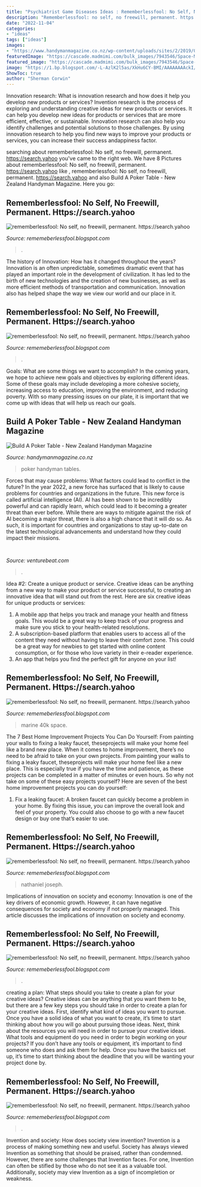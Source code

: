 ```yaml
---
title: "Psychiatrist Game Diseases Ideas : Rememberlessfool: No Self, No Freewill, Permanent. Https://search.yahoo"
description: "Rememberlessfool: no self, no freewill, permanent. https://search.yahoo"
date: "2022-11-04"
categories:
- "ideas"
tags: ["ideas"]
images:
- "https://www.handymanmagazine.co.nz/wp-content/uploads/sites/2/2019/09/poker_table_lead_770.jpg"
featuredImage: "https://cascade.madmimi.com/bulk_images/7943546/Space-Marine-e144414321476320191104-31990-16np6ju.jpg?1572872560"
featured_image: "https://cascade.madmimi.com/bulk_images/7943546/Space-Marine-e144414321476320191104-31990-16np6ju.jpg?1572872560"
image: "https://1.bp.blogspot.com/-L-AzlK2l5as/XkHu6CY-BMI/AAAAAAAAckI/Orx-YLRlGUE8SdC9mzSpntVguUg30QKZwCLcBGAsYHQ/s1600/Untitled416.png"
ShowToc: true
author: "Sherman Corwin"
---
```



Innovation research: What is innovation research and how does it help you develop new products or services?
Invention research is the process of exploring and understanding creative ideas for new products or services. It can help you develop new ideas for products or services that are more efficient, effective, or sustainable. Innovation research can also help you identify challenges and potential solutions to those challenges. By using innovation research to help you find new ways to improve your products or services, you can increase their success andappiness factor.

	

		
searching about rememberlessfool: No self, no freewill, permanent. https://search.yahoo you've came to the right web. We have 8 Pictures about rememberlessfool: No self, no freewill, permanent. https://search.yahoo like , rememberlessfool: No self, no freewill, permanent. https://search.yahoo and also Build A Poker Table - New Zealand Handyman Magazine. Here you go:
		
    
## Rememberlessfool: No Self, No Freewill, Permanent. Https://search.yahoo

<img loading=lazy src="https://1.bp.blogspot.com/-dyYA52wftEA/Xma0_l5L3nI/AAAAAAAAehY/AVKYk6w14TY6hsp3jzTcBAov3Cao5E1lgCLcBGAsYHQ/s1600/Untitled1313.png" onerror="this.onerror=null;this.src='https://tse4.mm.bing.net/th?id=OIP.mHS_JgFqb_kAS3QkTpurGQHaEK&amp;pid=15.1';" alt="rememberlessfool: No self, no freewill, permanent. https://search.yahoo">

_Source: rememeberlessfool.blogspot.com_

>. 

	

The history of Innovation: How has it changed throughout the years?
Innovation is an often unpredictable, sometimes dramatic event that has played an important role in the development of civilization. It has led to the birth of new technologies and the creation of new businesses, as well as more efficient methods of transportation and communication. Innovation also has helped shape the way we view our world and our place in it.

    
## Rememberlessfool: No Self, No Freewill, Permanent. Https://search.yahoo

<img loading=lazy src="https://1.bp.blogspot.com/-3E1dm84lpc0/XlG5_o4K6fI/AAAAAAAAdgk/oz9gH30Sp7w3J1QtHl6UwEcGIZZrkmqBACLcBGAsYHQ/s1600/Untitled779.png" onerror="this.onerror=null;this.src='https://tse4.mm.bing.net/th?id=OIP.Ge2iiSd61H4EX5vmt2r_HAHaEK&amp;pid=15.1';" alt="rememberlessfool: No self, no freewill, permanent. https://search.yahoo">

_Source: rememeberlessfool.blogspot.com_

>. 

	

Goals: What are some things we want to accomplish?
In the coming years, we hope to achieve new goals and objectives by exploring different ideas. Some of these goals may include developing a more cohesive society, increasing access to education, improving the environment, and reducing poverty. With so many pressing issues on our plate, it is important that we come up with ideas that will help us reach our goals.

    
## Build A Poker Table - New Zealand Handyman Magazine

<img loading=lazy src="https://www.handymanmagazine.co.nz/wp-content/uploads/sites/2/2019/09/poker_table_lead_770.jpg" onerror="this.onerror=null;this.src='https://tse2.mm.bing.net/th?id=OIP.mNZ2WpOC7j7HBgfG53PJ5QHaFj&amp;pid=15.1';" alt="Build A Poker Table - New Zealand Handyman Magazine">

_Source: handymanmagazine.co.nz_

>poker handyman tables. 

	

Forces that may cause problems: What factors could lead to conflict in the future?
In the year 2022, a new force has surfaced that is likely to cause problems for countries and organizations in the future. This new force is called artificial intelligence (AI). AI has been shown to be incredibly powerful and can rapidly learn, which could lead to it becoming a greater threat than ever before. While there are ways to mitigate against the risk of AI becoming a major threat, there is also a high chance that it will do so. As such, it is important for countries and organizations to stay up-to-date on the latest technological advancements and understand how they could impact their missions.

    
## 

<img loading=lazy src="https://venturebeat.com/wp-content/uploads/2020/05/hp-spring-4.jpg" onerror="this.onerror=null;this.src='https://tse1.mm.bing.net/th?id=OIP.5Eh6tApXNensZpKqgv-7wQHaEl&amp;pid=15.1';" alt="">

_Source: venturebeat.com_

>. 

	

Idea #2: Create a unique product or service.
Creative ideas can be anything from a new way to make your product or service successful, to creating an innovative idea that will stand out from the rest. Here are six creative ideas for unique products or services: 
1. A mobile app that helps you track and manage your health and fitness goals. This would be a great way to keep track of your progress and make sure you stick to your health-related resolutions. 
2. A subscription-based platform that enables users to access all of the content they need without having to leave their comfort zone. This could be a great way for newbies to get started with online content consumption, or for those who love variety in their e-reader experience. 
3. An app that helps you find the perfect gift for anyone on your list!

    
## Rememberlessfool: No Self, No Freewill, Permanent. Https://search.yahoo

<img loading=lazy src="https://cascade.madmimi.com/bulk_images/7943546/Space-Marine-e144414321476320191104-31990-16np6ju.jpg?1572872560" onerror="this.onerror=null;this.src='https://tse3.mm.bing.net/th?id=OIP.nq6a010Na0ZR_CRQMiqpDwHaD_&amp;pid=15.1';" alt="rememberlessfool: No self, no freewill, permanent. https://search.yahoo">

_Source: rememeberlessfool.blogspot.com_

>marine 40k space. 

	

The 7 Best Home Improvement Projects You Can Do Yourself: From painting your walls to fixing a leaky faucet, theseprojects will make your home feel like a brand new place.
When it comes to home improvement, there’s no need to be afraid to take on your own projects. From painting your walls to fixing a leaky faucet, theseprojects will make your home feel like a new place. This is especially true if you have the time and patience, as these projects can be completed in a matter of minutes or even hours. So why not take on some of these easy projects yourself? Here are seven of the best home improvement projects you can do yourself: 
1. Fix a leaking faucet: A broken faucet can quickly become a problem in your home. By fixing this issue, you can improve the overall look and feel of your property. You could also choose to go with a new faucet design or buy one that’s easier to use.


    
## Rememberlessfool: No Self, No Freewill, Permanent. Https://search.yahoo

<img loading=lazy src="https://1.bp.blogspot.com/-l8USXr-PpB4/Xj4B4r00PuI/AAAAAAAAceE/tC4-ZfQU-EQu8MmQuZAP--pwI7pzCkF8gCLcBGAsYHQ/s1600/Untitled368.png" onerror="this.onerror=null;this.src='https://tse3.mm.bing.net/th?id=OIP.B1126R7Y4ly_PqSk_z7m0wHaEK&amp;pid=15.1';" alt="rememberlessfool: No self, no freewill, permanent. https://search.yahoo">

_Source: rememeberlessfool.blogspot.com_

>nathaniel joseph. 

	

Implications of innovation on society and economy:
Innovation is one of the key drivers of economic growth. However, it can have negative consequences for society and economy if not properly managed. This article discusses the implications of innovation on society and economy.

    
## Rememberlessfool: No Self, No Freewill, Permanent. Https://search.yahoo

<img loading=lazy src="https://1.bp.blogspot.com/-L-AzlK2l5as/XkHu6CY-BMI/AAAAAAAAckI/Orx-YLRlGUE8SdC9mzSpntVguUg30QKZwCLcBGAsYHQ/s1600/Untitled416.png" onerror="this.onerror=null;this.src='https://tse3.mm.bing.net/th?id=OIP.-pb3TWZZiQvzRN1mw2O_NQHaEK&amp;pid=15.1';" alt="rememberlessfool: No self, no freewill, permanent. https://search.yahoo">

_Source: rememeberlessfool.blogspot.com_

>. 

	

creating a plan: What steps should you take to create a plan for your creative ideas?
Creative ideas can be anything that you want them to be, but there are a few key steps you should take in order to create a plan for your creative ideas. First, identify what kind of ideas you want to pursue. Once you have a solid idea of what you want to create, it’s time to start thinking about how you will go about pursuing those ideas. 
Next, think about the resources you will need in order to pursue your creative ideas. What tools and equipment do you need in order to begin working on your projects? If you don’t have any tools or equipment, it’s important to find someone who does and ask them for help. Once you have the basics set up, it’s time to start thinking about the deadline that you will be wanting your project done by.

    
## Rememberlessfool: No Self, No Freewill, Permanent. Https://search.yahoo

<img loading=lazy src="https://1.bp.blogspot.com/-wwhPQN_mWMs/XmQg3ttnQPI/AAAAAAAAefo/JCxh9Oic6ocS-mfy7FKD7_SFOXxw-g8ZgCLcBGAsYHQ/s1600/Untitled1308.png" onerror="this.onerror=null;this.src='https://tse3.mm.bing.net/th?id=OIP._gNxrd1gNZnkugd2pRSDcQHaEK&amp;pid=15.1';" alt="rememberlessfool: No self, no freewill, permanent. https://search.yahoo">

_Source: rememeberlessfool.blogspot.com_

>. 

	

Invention and society: How does society view invention?
Invention is a process of making something new and useful. Society has always viewed Invention as something that should be praised, rather than condemned. However, there are some challenges that Invention faces. For one, Invention can often be stifled by those who do not see it as a valuable tool. Additionally, society may view Invention as a sign of incompletion or weakness.

